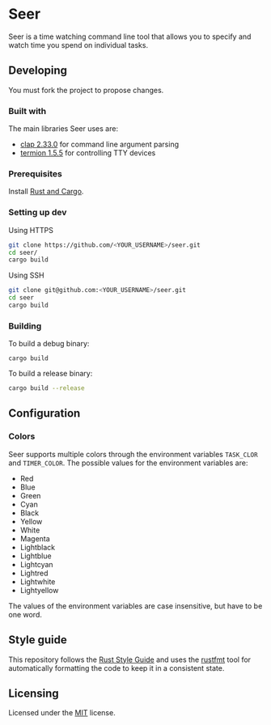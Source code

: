 # Seer

Seer is a time watching command line tool that allows you to specify and watch time you spend on individual tasks.

## Developing

You must fork the project to propose changes.

### Built with

The main libraries Seer uses are:

- [clap 2.33.0](https://crates.io/crates/clap) for command line argument parsing
- [termion 1.5.5](https://crates.io/crates/termion) for controlling TTY devices

### Prerequisites 

Install [Rust and Cargo](https://www.rust-lang.org/tools/install).

### Setting up dev

Using HTTPS
```bash
git clone https://github.com/<YOUR_USERNAME>/seer.git
cd seer/
cargo build
```

Using SSH 
```bash
git clone git@github.com:<YOUR_USERNAME>/seer.git
cd seer
cargo build
```

### Building 

To build a debug binary:
```
cargo build
```

To build a release binary:
```bash
cargo build --release
```

## Configuration

### Colors

Seer supports multiple colors through the environment variables `TASK_CLOR` and `TIMER_COLOR`.
The possible values for the environment variables are:

- Red
- Blue
- Green
- Cyan
- Black
- Yellow
- White
- Magenta
- Lightblack
- Lightblue
- Lightcyan
- Lightred
- Lightwhite
- Lightyellow

The values of the environment variables are case insensitive, but have to be one word.

## Style guide

This repository follows the [Rust Style Guide](https://doc.rust-lang.org/1.0.0/style/) and uses the [rustfmt](https://github.com/rust-lang/rustfmt) tool for automatically formatting the code to keep it in a consistent state.

## Licensing

Licensed under the [MIT](https://github.com/Flimster/seer/blob/master/LICENSE) license.